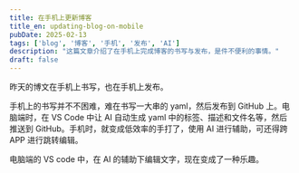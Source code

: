 ```yaml
---
title: 在手机上更新博客
title_en: updating-blog-on-mobile
pubDate: 2025-02-13
tags: ['blog', '博客', '手机', '发布', 'AI']
description: "这篇文章介绍了在手机上完成博客的书写与发布，是件不便利的事情。"
draft: false
---
```





昨天的博文在手机上书写，也在手机上发布。

手机上的书写并不不困难，难在书写一大串的 yaml，然后发布到 GitHub 上。电脑端时，在 VS Code 中让 AI 自动生成 yaml 中的标签、描述和文件名等，然后推送到 GitHub。手机时，就变成低效率的手打了，使用 AI 进行辅助，可还得跨 APP 进行跳转编辑。

电脑端的 VS code 中，在 AI 的辅助下编辑文字，现在变成了一种乐趣。